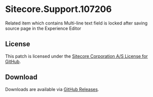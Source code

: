 # Sitecore.Support.107206
Related item which contains Multi-line text field is locked after saving source page in the Experience Editor

## License  
This patch is licensed under the [Sitecore Corporation A/S License for GitHub](https://github.com/sitecoresupport/Sitecore.Support.107206/blob/master/LICENSE).  

## Download  
Downloads are available via [GitHub Releases](https://github.com/sitecoresupport/Sitecore.Support.107206/releases).  
